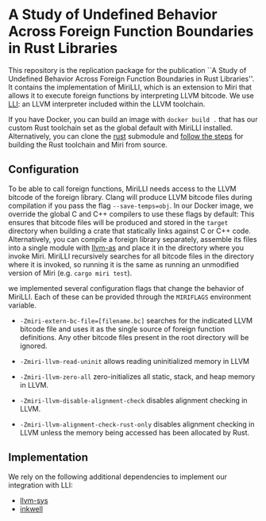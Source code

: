# A Study of Undefined Behavior Across Foreign Function Boundaries in Rust Libraries

This repository is the replication package for the publication ``A Study of Undefined Behavior Across Foreign Function Boundaries in Rust Libraries''. 
It contains the implementation of MiriLLI, which is an extension to Miri that allows it to execute foreign functions by interpreting LLVM bitcode. We use [LLI](https://llvm.org/docs/CommandGuide/lli.html): an LLVM interpreter included within the LLVM toolchain. 

If you have Docker, you can build an image with `docker build .` that has our custom Rust toolchain set as the global default with MiriLLI installed. Alternatively, you can clone the [rust](https://github.com/icmccorm/mirilli-rust) submodule and [follow the steps](https://rustc-dev-guide.rust-lang.org/building/how-to-build-and-run.html) for building the Rust toolchain and Miri from source. 

##  Configuration

To be able to call foreign functions, MiriLLI needs access to the LLVM bitcode of the foreign library. Clang will produce LLVM bitcode files during compilation if you pass the flag `--save-temps=obj`. In our Docker image, we override the global C and C++ compilers to use these flags by default: This ensures that bitcode files will be produced and stored in the `target` directory when building a crate that statically links against C or C++ code. Alternatively, you can compile a foreign library separately, assemble its files into a single module with [llvm-as](https://llvm.org/docs/CommandGuide/llvm-as.html) and place it in the directory where you invoke Miri. MiriLLI recursively searches for all bitcode files in the directory where it is invoked, so running it is the same as running an unmodified version of Miri (e.g. `cargo miri test`).

we implemented several configuration flags that change the behavior of MiriLLI. Each of these can be provided through the `MIRIFLAGS` environment variable.

* `-Zmiri-extern-bc-file=[filename.bc]` searches for the indicated LLVM bitcode file and uses it as the single source of foreign function definitions. Any other bitcode files present in the root directory will be ignored.

* `-Zmiri-llvm-read-uninit` allows reading uninitialized memory in LLVM

* `-Zmiri-llvm-zero-all` zero-initializes all static, stack, and heap memory in LLVM. 

* `-Zmiri-llvm-disable-alignment-check` disables alignment checking in LLVM.

* `-Zmiri-llvm-alignment-check-rust-only` disables alignment checking in LLVM unless the memory being accessed has been allocated by Rust.

## Implementation
We rely on the following additional dependencies to implement our integration with LLI:
* [llvm-sys](https://crates.io/crates/llvm-sys)
* [inkwell](https://crates.io/crates/inkwell)

